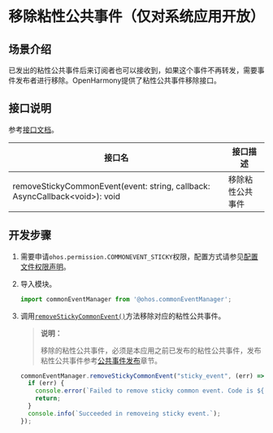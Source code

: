 # 移除粘性公共事件（仅对系统应用开放）


## 场景介绍

已发出的粘性公共事件后来订阅者也可以接收到，如果这个事件不再转发，需要事件发布者进行移除。OpenHarmony提供了粘性公共事件移除接口。

## 接口说明

参考[接口文档](../reference/apis/js-apis-commonEventManager.md)。

| 接口名 | 接口描述 |
| -------- | -------- |
| removeStickyCommonEvent(event: string, callback: AsyncCallback\<void>): void | 移除粘性公共事件 |


## 开发步骤

1. 需要申请`ohos.permission.COMMONEVENT_STICKY`权限，配置方式请参见[配置文件权限声明](../security/accesstoken-guidelines.md#配置文件权限声明)。

2. 导入模块。

   ```ts
   import commonEventManager from '@ohos.commonEventManager';
   ```

3. 调用[`removeStickyCommonEvent()`](../reference/apis/js-apis-commonEventManager.md#commoneventmanagerremovestickycommonevent10)方法移除对应的粘性公共事件。

   > **说明：**
   >
   > 移除的粘性公共事件，必须是本应用之前已发布的粘性公共事件，发布粘性公共事件参考[公共事件发布](common-event-publish.md)章节。

   ```ts
   commonEventManager.removeStickyCommonEvent("sticky_event", (err) => { // sticky_event粘性公共事件名
     if (err) {
       console.error(`Failed to remove sticky common event. Code is ${err.code}, message is ${err.message}`);
       return;
     }
     console.info(`Succeeded in removeing sticky event.`);
   });
   ```

